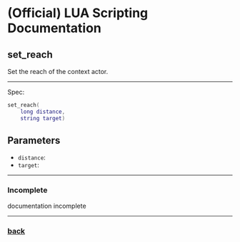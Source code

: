 
# (Official) LUA Scripting Documentation

## set_reach

Set the reach of the context actor.

___

Spec:

```lua
set_reach(
	long distance,
	string target)
```

## Parameters

- `distance`: 
- `target`: 

___

### Incomplete

documentation incomplete

___

### [back](../other)
